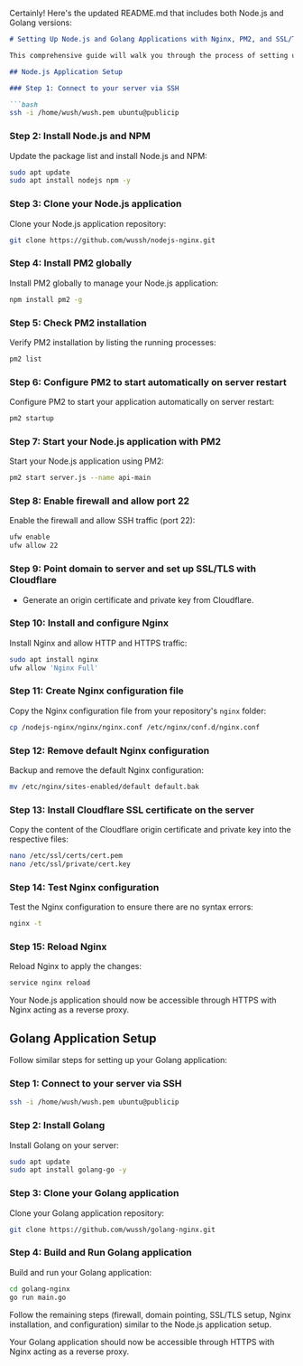 Certainly! Here's the updated README.md that includes both Node.js and Golang versions:

```markdown
# Setting Up Node.js and Golang Applications with Nginx, PM2, and SSL/TLS using Cloudflare

This comprehensive guide will walk you through the process of setting up both Node.js and Golang applications with Nginx, PM2, and SSL/TLS using Cloudflare. Follow the steps below:

## Node.js Application Setup

### Step 1: Connect to your server via SSH

```bash
ssh -i /home/wush/wush.pem ubuntu@publicip
```

### Step 2: Install Node.js and NPM

Update the package list and install Node.js and NPM:

```bash
sudo apt update
sudo apt install nodejs npm -y
```

### Step 3: Clone your Node.js application

Clone your Node.js application repository:

```bash
git clone https://github.com/wussh/nodejs-nginx.git
```

### Step 4: Install PM2 globally

Install PM2 globally to manage your Node.js application:

```bash
npm install pm2 -g
```

### Step 5: Check PM2 installation

Verify PM2 installation by listing the running processes:

```bash
pm2 list
```

### Step 6: Configure PM2 to start automatically on server restart

Configure PM2 to start your application automatically on server restart:

```bash
pm2 startup
```

### Step 7: Start your Node.js application with PM2

Start your Node.js application using PM2:

```bash
pm2 start server.js --name api-main
```

### Step 8: Enable firewall and allow port 22

Enable the firewall and allow SSH traffic (port 22):

```bash
ufw enable
ufw allow 22
```

### Step 9: Point domain to server and set up SSL/TLS with Cloudflare

- Generate an origin certificate and private key from Cloudflare.

### Step 10: Install and configure Nginx

Install Nginx and allow HTTP and HTTPS traffic:

```bash
sudo apt install nginx
ufw allow 'Nginx Full'
```

### Step 11: Create Nginx configuration file

Copy the Nginx configuration file from your repository's `nginx` folder:

```bash
cp /nodejs-nginx/nginx/nginx.conf /etc/nginx/conf.d/nginx.conf
```

### Step 12: Remove default Nginx configuration

Backup and remove the default Nginx configuration:

```bash
mv /etc/nginx/sites-enabled/default default.bak
```

### Step 13: Install Cloudflare SSL certificate on the server

Copy the content of the Cloudflare origin certificate and private key into the respective files:

```bash
nano /etc/ssl/certs/cert.pem
nano /etc/ssl/private/cert.key
```

### Step 14: Test Nginx configuration

Test the Nginx configuration to ensure there are no syntax errors:

```bash
nginx -t
```

### Step 15: Reload Nginx

Reload Nginx to apply the changes:

```bash
service nginx reload
```

Your Node.js application should now be accessible through HTTPS with Nginx acting as a reverse proxy.

## Golang Application Setup

Follow similar steps for setting up your Golang application:

### Step 1: Connect to your server via SSH

```bash
ssh -i /home/wush/wush.pem ubuntu@publicip
```

### Step 2: Install Golang

Install Golang on your server:

```bash
sudo apt update
sudo apt install golang-go -y
```

### Step 3: Clone your Golang application

Clone your Golang application repository:

```bash
git clone https://github.com/wussh/golang-nginx.git
```

### Step 4: Build and Run Golang application

Build and run your Golang application:

```bash
cd golang-nginx
go run main.go
```

Follow the remaining steps (firewall, domain pointing, SSL/TLS setup, Nginx installation, and configuration) similar to the Node.js application setup.

Your Golang application should now be accessible through HTTPS with Nginx acting as a reverse proxy.
```